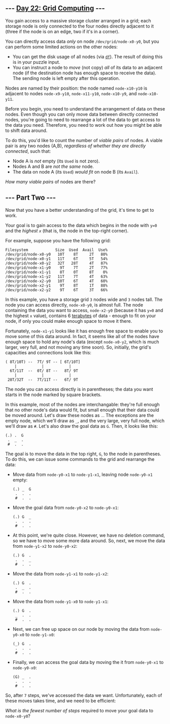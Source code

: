 \--- [Day 22: Grid Computing](https://adventofcode.com/2016/day/22) ---
-------------------------------

You gain access to a massive storage cluster arranged in a grid; each storage node is only connected to the four nodes directly adjacent to it (three if the node is on an edge, two if it's in a corner).

You can directly access data _only_ on node `/dev/grid/node-x0-y0`, but you can perform some limited actions on the other nodes:

*   You can get the disk usage of all nodes (via [`df`](https://en.wikipedia.org/wiki/Df_(Unix)#Example)). The result of doing this is in your puzzle input.
*   You can instruct a node to _move_ (not copy) _all_ of its data to an adjacent node (if the destination node has enough space to receive the data). The sending node is left empty after this operation.

Nodes are named by their position: the node named `node-x10-y10` is adjacent to nodes `node-x9-y10`, `node-x11-y10`, `node-x10-y9`, and `node-x10-y11`.

Before you begin, you need to understand the arrangement of data on these nodes. Even though you can only move data between directly connected nodes, you're going to need to rearrange a lot of the data to get access to the data you need. Therefore, you need to work out how you might be able to shift data around.

To do this, you'd like to count the number of _viable pairs_ of nodes. A viable pair is any two nodes (A,B), _regardless of whether they are directly connected_, such that:

*   Node A is _not_ empty (its `Used` is not zero).
*   Nodes A and B are _not the same_ node.
*   The data on node A (its `Used`) _would fit_ on node B (its `Avail`).

_How many viable pairs_ of nodes are there?


\--- Part Two ---
-----------------

Now that you have a better understanding of the grid, it's time to get to work.

Your goal is to gain access to the data which begins in the node with `y=0` and the _highest `x`_ (that is, the node in the top-right corner).

For example, suppose you have the following grid:

    Filesystem            Size  Used  Avail  Use%
    /dev/grid/node-x0-y0   10T    8T     2T   80%
    /dev/grid/node-x0-y1   11T    6T     5T   54%
    /dev/grid/node-x0-y2   32T   28T     4T   87%
    /dev/grid/node-x1-y0    9T    7T     2T   77%
    /dev/grid/node-x1-y1    8T    0T     8T    0%
    /dev/grid/node-x1-y2   11T    7T     4T   63%
    /dev/grid/node-x2-y0   10T    6T     4T   60%
    /dev/grid/node-x2-y1    9T    8T     1T   88%
    /dev/grid/node-x2-y2    9T    6T     3T   66%
    

In this example, you have a storage grid `3` nodes wide and `3` nodes tall. The node you can access directly, `node-x0-y0`, is almost full. The node containing the data you want to access, `node-x2-y0` (because it has `y=0` and the highest `x` value), contains 6 [terabytes](https://en.wikipedia.org/wiki/Terabyte) of data - enough to fit on your node, if only you could make enough space to move it there.

Fortunately, `node-x1-y1` looks like it has enough free space to enable you to move some of this data around. In fact, it seems like all of the nodes have enough space to hold any node's data (except `node-x0-y2`, which is much larger, very full, and not moving any time soon). So, initially, the grid's capacities and connections look like this:

    ( 8T/10T) --  7T/ 9T -- [ 6T/10T]
        |           |           |
      6T/11T  --  0T/ 8T --   8T/ 9T
        |           |           |
     28T/32T  --  7T/11T --   6T/ 9T
    

The node you can access directly is in parentheses; the data you want starts in the node marked by square brackets.

In this example, most of the nodes are interchangable: they're full enough that no other node's data would fit, but small enough that their data could be moved around. Let's draw these nodes as `.`. The exceptions are the empty node, which we'll draw as `_`, and the very large, very full node, which we'll draw as `#`. Let's also draw the goal data as `G`. Then, it looks like this:

    (.) .  G
     .  _  .
     #  .  .
    

The goal is to move the data in the top right, `G`, to the node in parentheses. To do this, we can issue some commands to the grid and rearrange the data:

*   Move data from `node-y0-x1` to `node-y1-x1`, leaving node `node-y0-x1` empty:
    
        (.) _  G
         .  .  .
         #  .  .
        
    
*   Move the goal data from `node-y0-x2` to `node-y0-x1`:
    
        (.) G  _
         .  .  .
         #  .  .
        
    
*   At this point, we're quite close. However, we have no deletion command, so we have to move some more data around. So, next, we move the data from `node-y1-x2` to `node-y0-x2`:
    
        (.) G  .
         .  .  _
         #  .  .
        
    
*   Move the data from `node-y1-x1` to `node-y1-x2`:
    
        (.) G  .
         .  _  .
         #  .  .
        
    
*   Move the data from `node-y1-x0` to `node-y1-x1`:
    
        (.) G  .
         _  .  .
         #  .  .
        
    
*   Next, we can free up space on our node by moving the data from `node-y0-x0` to `node-y1-x0`:
    
        (_) G  .
         .  .  .
         #  .  .
        
    
*   Finally, we can access the goal data by moving the it from `node-y0-x1` to `node-y0-x0`:
    
        (G) _  .
         .  .  .
         #  .  .
        
    

So, after `7` steps, we've accessed the data we want. Unfortunately, each of these moves takes time, and we need to be efficient:

_What is the fewest number of steps_ required to move your goal data to `node-x0-y0`?
